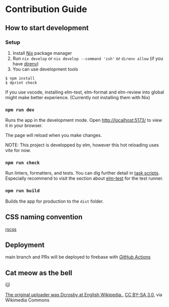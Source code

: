 # Contribution Guide

## How to start development

### Setup

1. Install [Nix](https://nixos.org/) package manager
2. Run `nix develop` or `nix develop --command 'zsh'` or `direnv allow` (if you have [direnv](https://github.com/direnv/direnv))
3. You can use development tools

```console
$ npm install
$ dprint check
```

If you use vscode, installing elm-test, elm-format and elm-review into global might make better experience.
(Currently not installing them with Nix)

### `npm run dev`

Runs the app in the development mode.
Open [http://localhost:5173/](http://localhost:5173/) to view it in your browser.

The page will reload when you make changes.

NOTE: This project is developped by elm, however this hot reloading uses vite for now.

### `npm run check`

Run linters, formatters, and tests. You can dig further detail in [task scripts](package.json).\
Especially recommend to visit the section about [elm-test](https://package.elm-lang.org/packages/elm-explorations/test/latest) for the test runner.

### `npm run build`

Builds the app for production to the `dist` folder.

## CSS naming convention

[rscss](https://github.com/rstacruz/rscss)

## Deployment

main branch and PRs will be deployed to firebase with [GitHub Actions](.github/workflows/)

## Cat meow as the bell

:cat:

<a href="https://commons.wikimedia.org/wiki/File:Meow.ogg">The original uploader was Dcrosby at English Wikipedia.</a>, <a href="http://creativecommons.org/licenses/by-sa/3.0/">CC BY-SA 3.0</a>, via Wikimedia Commons
